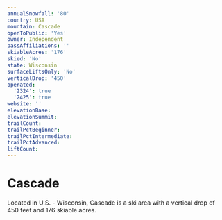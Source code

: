 ```yaml
---
annualSnowfall: '80'
country: USA
mountain: Cascade
openToPublic: 'Yes'
owner: Independent
passAffiliations: ''
skiableAcres: '176'
skied: 'No'
state: Wisconsin
surfaceLiftsOnly: 'No'
verticalDrop: '450'
operated:
  '2324': true
  '2425': true
website: ''
elevationBase:
elevationSummit:
trailCount:
trailPctBeginner:
trailPctIntermediate:
trailPctAdvanced:
liftCount:
---
```



# Cascade

Located in U.S. - Wisconsin, Cascade is a ski area with a vertical drop of 450 feet and 176 skiable acres.
